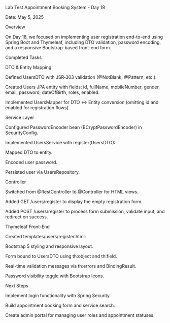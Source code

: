 Lab Test Appointment Booking System - Day 18

Date: May 5, 2025

Overview

On Day 18, we focused on implementing user registration end-to-end using Spring Boot and Thymeleaf, including DTO validation, password encoding, and a responsive Bootstrap-based front-end form.

Completed Tasks

DTO & Entity Mapping

Defined UsersDTO with JSR‑303 validation (@NotBlank, @Pattern, etc.).

Created Users JPA entity with fields: id, fullName, mobileNumber, gender, email, password, dateOfBirth, roles, enabled.

Implemented UsersMapper for DTO ↔ Entity conversion (omitting id and enabled for registration flows).

Service Layer

Configured PasswordEncoder bean (BCryptPasswordEncoder) in SecurityConfig.

Implemented UsersService with register(UsersDTO):

Mapped DTO to entity.

Encoded user password.

Persisted user via UsersRepository.

Controller

Switched from @RestController to @Controller for HTML views.

Added GET /users/register to display the empty registration form.

Added POST /users/register to process form submission, validate input, and redirect on success.

Thymeleaf Front-End

Created templates/users/register.html:

Bootstrap 5 styling and responsive layout.

Form bound to UsersDTO using th:object and th:field.

Real-time validation messages via th:errors and BindingResult.

Password visibility toggle with Bootstrap Icons.

Next Steps

Implement login functionality with Spring Security.

Build appointment booking form and service search.

Create admin portal for managing user roles and appointment statuses.